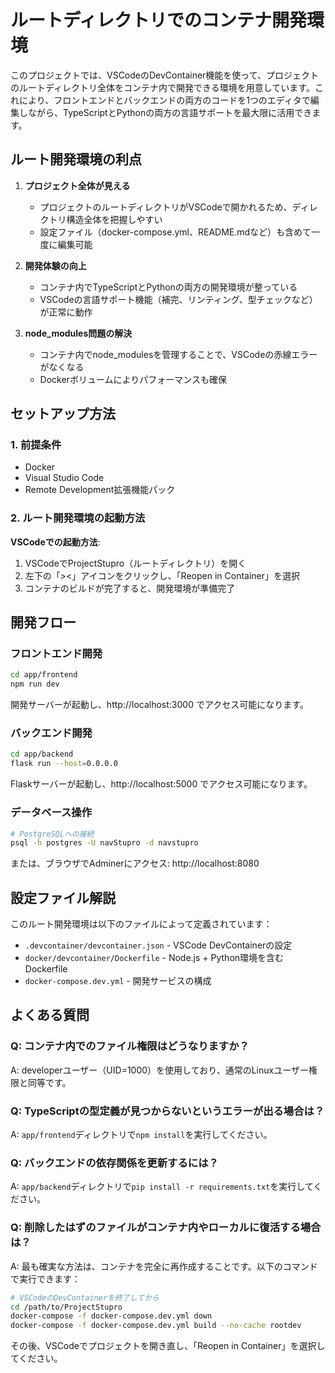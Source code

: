 # ルートディレクトリでのコンテナ開発環境

このプロジェクトでは、VSCodeのDevContainer機能を使って、プロジェクトのルートディレクトリ全体をコンテナ内で開発できる環境を用意しています。これにより、フロントエンドとバックエンドの両方のコードを1つのエディタで編集しながら、TypeScriptとPythonの両方の言語サポートを最大限に活用できます。

## ルート開発環境の利点

1. **プロジェクト全体が見える**
   - プロジェクトのルートディレクトリがVSCodeで開かれるため、ディレクトリ構造全体を把握しやすい
   - 設定ファイル（docker-compose.yml、README.mdなど）も含めて一度に編集可能

2. **開発体験の向上**
   - コンテナ内でTypeScriptとPythonの両方の開発環境が整っている
   - VSCodeの言語サポート機能（補完、リンティング、型チェックなど）が正常に動作

3. **node_modules問題の解決**
   - コンテナ内でnode_modulesを管理することで、VSCodeの赤線エラーがなくなる
   - Dockerボリュームによりパフォーマンスも確保

## セットアップ方法

### 1. 前提条件
- Docker
- Visual Studio Code
- Remote Development拡張機能パック

### 2. ルート開発環境の起動方法

**VSCodeでの起動方法**:
1. VSCodeでProjectStupro（ルートディレクトリ）を開く
2. 左下の「><」アイコンをクリックし、「Reopen in Container」を選択
3. コンテナのビルドが完了すると、開発環境が準備完了

## 開発フロー

### フロントエンド開発

```bash
cd app/frontend
npm run dev
```

開発サーバーが起動し、http://localhost:3000 でアクセス可能になります。

### バックエンド開発

```bash
cd app/backend
flask run --host=0.0.0.0
```

Flaskサーバーが起動し、http://localhost:5000 でアクセス可能になります。

### データベース操作

```bash
# PostgreSQLへの接続
psql -h postgres -U navStupro -d navstupro
```

または、ブラウザでAdminerにアクセス: http://localhost:8080

## 設定ファイル解説

このルート開発環境は以下のファイルによって定義されています：

- `.devcontainer/devcontainer.json` - VSCode DevContainerの設定
- `docker/devcontainer/Dockerfile` - Node.js + Python環境を含むDockerfile
- `docker-compose.dev.yml` - 開発サービスの構成

## よくある質問

### Q: コンテナ内でのファイル権限はどうなりますか？
A: developerユーザー（UID=1000）を使用しており、通常のLinuxユーザー権限と同等です。

### Q: TypeScriptの型定義が見つからないというエラーが出る場合は？
A: `app/frontend`ディレクトリで`npm install`を実行してください。

### Q: バックエンドの依存関係を更新するには？
A: `app/backend`ディレクトリで`pip install -r requirements.txt`を実行してください。

### Q: 削除したはずのファイルがコンテナ内やローカルに復活する場合は？
A: 最も確実な方法は、コンテナを完全に再作成することです。以下のコマンドで実行できます：
```bash
# VSCodeのDevContainerを終了してから
cd /path/to/ProjectStupro
docker-compose -f docker-compose.dev.yml down
docker-compose -f docker-compose.dev.yml build --no-cache rootdev
```
その後、VSCodeでプロジェクトを開き直し、「Reopen in Container」を選択してください。
